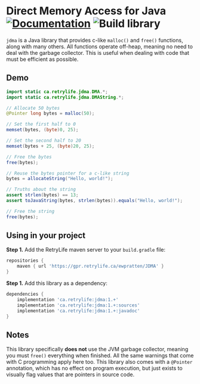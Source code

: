 # Direct Memory Access for Java [![Documentation](https://img.shields.io/badge/-documentation-blue)](https://ewpratten.retrylife.ca/JDMA) ![Build library](https://github.com/Ewpratten/JDMA/workflows/Build%20library/badge.svg)

`jdma` is a Java library that provides c-like `malloc()` and `free()` functions, along with many others. All functions operate off-heap, meaning no need to deal with the garbage collector. This is useful when dealing with code that must be efficient as possible.

## Demo

```java
import static ca.retrylife.jdma.DMA.*;
import static ca.retrylife.jdma.DMAString.*;

// Allocate 50 bytes
@Pointer long bytes = malloc(50);

// Set the first half to 0
memset(bytes, (byte)0, 25);

// Set the second half to 20
memset(bytes + 25, (byte)20, 25);

// Free the bytes
free(bytes);

// Reuse the bytes pointer for a c-like string
bytes = allocateString("Hello, world!");

// Truths about the string
assert strlen(bytes) == 13;
assert toJavaString(bytes, strlen(bytes)).equals("Hello, world!");

// Free the string
free(bytes);
```

## Using in your project

**Step 1.** Add the RetryLife maven server to your `build.gradle` file:

```groovy
repositories {
    maven { url 'https://gpr.retrylife.ca/ewpratten/JDMA' }
}
```

**Step 1.** Add this library as a dependency:

```groovy
dependencies {
    implementation 'ca.retrylife:jdma:1.+'
    implementation 'ca.retrylife:jdma:1.+:sources'
    implementation 'ca.retrylife:jdma:1.+:javadoc'
}
```

## Notes

This library specifically **does not** use the JVM garbage collector, meaning you must `free()` everything when finished. All the same warnings that come with C programming apply here too. This library also comes with a `@Pointer` annotation, which has no effect on program execution, but just exists to visually flag values that are pointers in source code.
